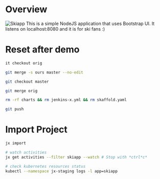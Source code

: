 # Overview 

![Skiapp](skiapp_home.png)
This is a simple NodeJS application that uses Bootstrap UI. It listens on localhost:8080 and it is for ski fans :)


# Reset after demo

```bash
it checkout orig

git merge -s ours master --no-edit

git checkout master

git merge orig

rm -rf charts && rm jenkins-x.yml && rm skaffold.yaml

git push

```

# Import Project

```bash
jx import

# watch activities
jx get activities --filter skiapp --watch # Stop with *ctrl*c*

# check kubernetes resources status
kubectl --namespace jx-staging logs -l app=skiapp
```